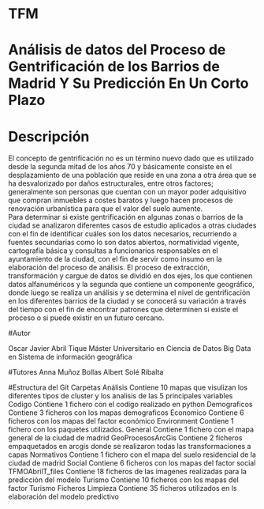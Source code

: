 # TFM
# Análisis de datos del Proceso de Gentrificación de los Barrios de Madrid Y Su Predicción En Un Corto Plazo


# Descripción

El concepto de gentrificación no es un término nuevo dado que es utilizado desde la segunda mitad de los años 70 y básicamente consiste en el desplazamiento de una población que reside en una zona a otra área que se ha desvalorizado por daños estructurales, entre otros factores; generalmente son personas que cuentan con un mayor poder adquisitivo que compran inmuebles a costes baratos y luego hacen procesos de renovación urbanística para que el valor del suelo aumente.  
Para determinar si existe gentrificación en algunas zonas o barrios de la ciudad se analizaron diferentes casos de estudio aplicados a otras ciudades con el fin de identificar cuáles son los datos necesarios, recurriendo a fuentes secundarias como lo son datos abiertos, normatividad vigente, cartografía básica y consultas a funcionarios responsables en el ayuntamiento de la ciudad, con el fin de servir como insumo en la elaboración del proceso de análisis.
El proceso de extracción, transformación y cargue de datos se dividió en dos ejes, los que contienen datos alfanuméricos y la segunda que contiene un componente geográfico, donde luego se realiza un análisis y se determina el nivel de gentrificación en los diferentes barrios de la ciudad y se conocerá su variación a través del tiempo con el fin de encontrar patrones que determinen si existe el proceso o si puede existir en un futuro cercano.


#Autor

Oscar Javier Abril Tique
Máster Universitario en Ciencia de Datos
Big Data en Sistema de información geográfica

#Tutores
Anna Muñoz Bollas
Albert Solé Ribalta


#Estructura del Git
Carpetas
Análisis            Contiene 10 mapas que visulizan los diferentes tipos de cluster y los analisis de las 5 principales variables
Codigo	            Contiene 1 fichero con el codigo realizado en python 
Demograficos	      Contiene 3 ficheros con los mapas demograficos 
Economico	          Contiene 6 ficheros con los mapas del factor económico
Environment	        Contiene 1 fichero con los paquetes utilizados.
General	            Contiene 1 fichero con el mapa general de la ciudad de madrid
GeoProcesosArcGis	  Contiene 2 ficheros empaquetados en arcgis donde se realizaron todas las transformaciones a capas
Normativos	        Contiene 1 fichero con el mapa del suelo residencial de la ciudad de madrid
Social	            Contiene 6 ficheros con los mapas del factor social
TFMOAbrilT_files	  Contiene 18 ficheros de las imagenes realizadas para la predicción del modelo
Turismo	            Contiene 10 ficheros con los mapas del factor Turismo
Ficheros Limpieza   Contiene 35 ficheros utilizados en ls elaboración del modelo predictivo

